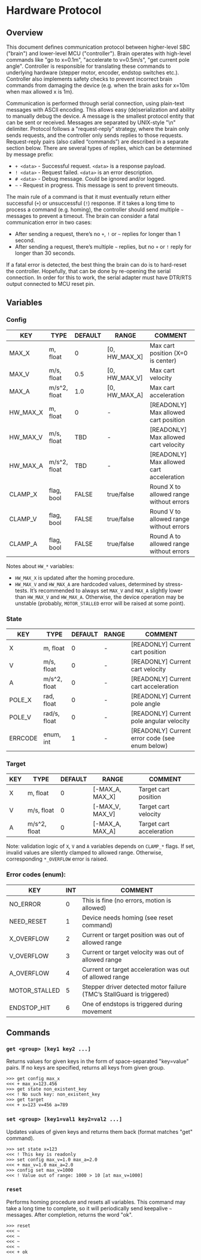 # Hardware Protocol

## Overview

This document defines communication protocol between higher-level SBC ("brain") 
and lower-level MCU ("controller"). Brain operates with high-level commands like 
"go to x=0.1m", "accelerate to v=0.5m/s", "get current pole angle". Controller 
is responsible for translating these commands to underlying hardware (stepper 
motor, encoder, endstop switches etc.). Controller also implements safety checks 
to prevent incorrect brain commands from damaging the device (e.g. when the brain 
asks for x=10m when max allowed x is 1m).

Communication is performed through serial connection, using plain-text messages 
with ASCII encoding. This allows easy (de)serialization and ability to manually 
debug the device. A message is the smallest protocol entity that can be sent or 
received. Messages are separated by UNIX-style "\n" delimiter. Protocol follows 
a "request-reply" strategy, where the brain only sends requests, and the controller 
only sends replies to those requests. Request-reply pairs (also called “commands”) 
are described in a separate section below. There are several types of replies, 
which can be determined by message prefix:

- `+ <data>` - Successful request. `<data>` is a response payload.
- `! <data>` - Request failed. `<data>` is an error description.
- `# <data>` - Debug message. Could be ignored and/or logged.
- `~` - Request in progress. This message is sent to prevent timeouts.

The main rule of a command is that it must eventually return either successful (`+`) or unsuccessful (`!`) response.
If it takes a long time to process a command (e.g. homing), the controller should send multiple `~` messages to 
prevent a timeout. The brain can consider a fatal communication error in two cases:

- After sending a request, there’s no `+`, `!` or `~` replies for longer than 1 second.
- After sending a request, there’s multiple `~` replies, but no `+` or `!` reply for longer than 30 seconds.

If a fatal error is detected, the best thing the brain can do is to hard-reset the controller.
Hopefully, that can be done by re-opening the serial connection. In order for this to work, 
the serial adapter must have DTR/RTS output connected to MCU reset pin.

## Variables
  
### Config

| KEY      | TYPE         | DEFAULT | RANGE         | COMMENT                                  |
|----------|--------------|---------|---------------|------------------------------------------|
| MAX_X    | m, float     | 0       | [0, HW_MAX_X] | Max cart position (X=0 is center)        |
| MAX_V    | m/s, float   | 0.5     | [0, HW_MAX_V] | Max cart velocity                        |
| MAX_A    | m/s^2, float | 1.0     | [0, HW_MAX_A] | Max cart acceleration                    |
| HW_MAX_X | m, float     | 0       | -             | [READONLY] Max allowed cart position     |
| HW_MAX_V | m/s, float   | TBD     | -             | [READONLY] Max allowed cart velocity     |
| HW_MAX_A | m/s^2, float | TBD     | -             | [READONLY] Max allowed cart acceleration |
| CLAMP_X  | flag, bool   | FALSE   | true/false    | Round X to allowed range without errors  |
| CLAMP_V  | flag, bool   | FALSE   | true/false    | Round V to allowed range without errors  |
| CLAMP_A  | flag, bool   | FALSE   | true/false    | Round A to allowed range without errors  |
  
Notes about `HW_*` variables:
- `HW_MAX_X` is updated after the homing procedure.
- `HW_MAX_V` and `HW_MAX_A` are hardcoded values, determined by stress-tests. It’s recommended to 
always set `MAX_V` and `MAX_A` slightly lower than `HW_MAX_V` and `HW_MAX_A`. Otherwise, the device 
operation may be unstable (probably, `MOTOR_STALLED` error will be raised at some point).

### State

| KEY     | TYPE         | DEFAULT | RANGE | COMMENT                                        |
|---------|--------------|---------|-------|------------------------------------------------|
| X       | m, float     | 0       | -     | [READONLY] Current cart position               |
| V       | m/s, float   | 0       | -     | [READONLY] Current cart velocity               |
| A       | m/s^2, float | 0       | -     | [READONLY] Current cart acceleration           |
| POLE_X  | rad, float   | 0       | -     | [READONLY] Current pole angle                  |
| POLE_V  | rad/s, float | 0       | -     | [READONLY] Current pole angular velocity       |
| ERRCODE | enum, int    | 1       | -     | [READONLY] Current error code (see enum below) |


### Target

| KEY | TYPE         | DEFAULT | RANGE           | COMMENT                  |
|-----|--------------|---------|-----------------|--------------------------|
| X   | m, float     | 0       | [-MAX_A, MAX_X] | Target cart position     |
| V   | m/s, float   | 0       | [-MAX_V, MAX_V] | Target cart velocity     |
| A   | m/s^2, float | 0       | [-MAX_A, MAX_A] | Target cart acceleration |
  
Note: validation logic of `X`, `V` and `A` variables depends on `CLAMP_*` flags. If set, invalid 
values are silently clamped to allowed range. Otherwise, corresponding `*_OVERFLOW` error is raised.

### Error codes (enum):

| KEY           | INT | COMMENT                                                               |
|---------------|-----|-----------------------------------------------------------------------|
| NO_ERROR      | 0   | This is fine (no errors, motion is allowed)                           |
| NEED_RESET    | 1   | Device needs homing (see reset command)                               |
| X_OVERFLOW    | 2   | Current or target position was out of allowed range                   |
| V_OVERFLOW    | 3   | Current or target velocity was out of allowed range                   |
| A_OVERFLOW    | 4   | Current or target acceleration was out of allowed range               |
| MOTOR_STALLED | 5   | Stepper driver detected motor failure (TMC’s StallGuard is triggered) |
| ENDSTOP_HIT   | 6   | One of endstops is triggered during movement                          |
  
## Commands
  
### `get <group> [key1 key2 ...]`
Returns values for given keys in the form of space-separated "key=value" pairs. If no keys are specified, returns all keys from given group.
```
>>> get config max_x
<<< + max_x=123.456
>>> get state non_existent_key
<<< ! No such key: non_existent_key
>>> get target
<<< + x=123 v=456 a=789
```

### `set <group> [key1=val1 key2=val2 ...]`
Updates values of given keys and returns them back (format matches "get" command).
```
>>> set state x=123
<<< ! This key is readonly
>>> set config max_v=1.0 max_a=2.0
<<< + max_v=1.0 max_a=2.0
>>> config set max_v=1000
<<< ! Value out of range: 1000 > 10 [at max_v=1000]
```

### `reset`
Performs homing procedure and resets all variables. This command may take a long time to complete,
so it will periodically send keepalive `~` messages. After completion, returns the word "ok".
```
>>> reset
<<< ~
<<< ~
<<< ~
<<< ~
<<< + ok
```
